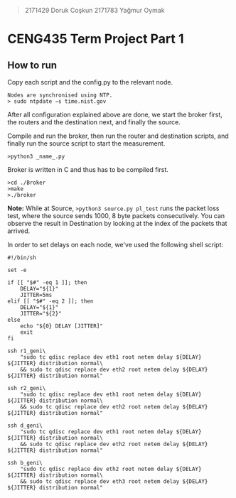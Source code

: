> 2171429 Doruk Coşkun
> 2171783 Yağmur Oymak

# CENG435 Term Project Part 1

## How to run

Copy each script and the config.py to the relevant node.

```
Nodes are synchronised using NTP.
> sudo ntpdate −s time.nist.gov
```

After all configuration explained above are done, we start the broker first,
the routers and the destination next, and finally the source.

Compile and run the broker, then run the router and destination scripts, and finally
run the source script to start the measurement.
```
>python3 _name_.py 
```
Broker is written in C and thus has to be compiled first. 

```
>cd ./Broker
>make
>./broker
```

**Note:** While at Source, ```>python3 source.py pl_test``` runs the packet loss test, where the source sends 1000, 8 byte packets consecutively. You can observe the result in Destination by looking at the index of the packets that arrived.

In order to set delays on each node, we've used the following shell script:

```
#!/bin/sh

set -e

if [[ "$#" -eq 1 ]]; then
    DELAY="${1}"
    JITTER=5ms
elif [[ "$#" -eq 2 ]]; then
    DELAY="${1}"
    JITTER="${2}"
else
    echo "${0} DELAY [JITTER]"
    exit
fi

ssh r1_geni\
    "sudo tc qdisc replace dev eth1 root netem delay ${DELAY} ${JITTER} distribution normal\
    && sudo tc qdisc replace dev eth2 root netem delay ${DELAY} ${JITTER} distribution normal"

ssh r2_geni\
    "sudo tc qdisc replace dev eth1 root netem delay ${DELAY} ${JITTER} distribution normal\
    && sudo tc qdisc replace dev eth2 root netem delay ${DELAY} ${JITTER} distribution normal"

ssh d_geni\
    "sudo tc qdisc replace dev eth1 root netem delay ${DELAY} ${JITTER} distribution normal\
    && sudo tc qdisc replace dev eth2 root netem delay ${DELAY} ${JITTER} distribution normal"

ssh b_geni\
    "sudo tc qdisc replace dev eth2 root netem delay ${DELAY} ${JITTER} distribution normal\
    && sudo tc qdisc replace dev eth3 root netem delay ${DELAY} ${JITTER} distribution normal"
```
